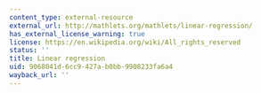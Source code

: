 ```yaml
---
content_type: external-resource
external_url: http://mathlets.org/mathlets/linear-regression/
has_external_license_warning: true
license: https://en.wikipedia.org/wiki/All_rights_reserved
status: ''
title: Linear regression
uid: 9068041d-6cc9-427a-b0bb-9908233fa6a4
wayback_url: ''
---
```

